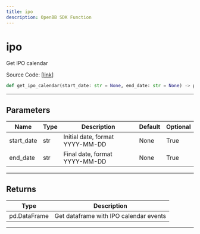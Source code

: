 ```yaml
---
title: ipo
description: OpenBB SDK Function
---
```


# ipo

Get IPO calendar

Source Code: [[link](https://github.com/OpenBB-finance/OpenBBTerminal/tree/main/openbb_terminal/stocks/discovery/finnhub_model.py#L16)]

```python
def get_ipo_calendar(start_date: str = None, end_date: str = None) -> pd.DataFrame
```

---

## Parameters

| Name | Type | Description | Default | Optional |
| ---- | ---- | ----------- | ------- | -------- |
| start_date | str | Initial date, format YYYY-MM-DD | None | True |
| end_date | str | Final date, format YYYY-MM-DD | None | True |


---

## Returns

| Type | Description |
| ---- | ----------- |
| pd.DataFrame | Get dataframe with IPO calendar events |
---

